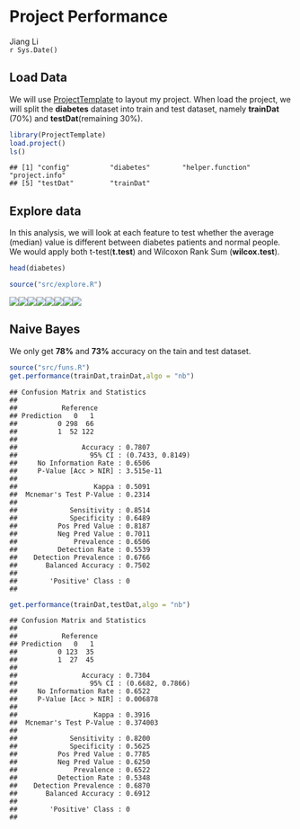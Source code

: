 # Project Performance
Jiang Li  
`r Sys.Date()`  



## Load Data

We will use [ProjectTemplate](http://projecttemplate.net/) to layout my project. When load the project, we will split the **diabetes** dataset into train and test dataset, namely **trainDat** (70%) and **testDat**(remaining 30%).


```r
library(ProjectTemplate)
load.project()
ls()
```

```
## [1] "config"          "diabetes"        "helper.function" "project.info"   
## [5] "testDat"         "trainDat"
```

## Explore data

In this analysis, we will look at each feature to test whether the average (median) value is different between diabetes patients and normal people. We would apply both t-test(**t.test**) and Wilcoxon Rank Sum (**wilcox.test**).


```r
head(diabetes)
```

<div data-pagedtable="false">
  <script data-pagedtable-source type="application/json">
{"columns":[{"label":["Pregnancies"],"name":[1],"type":["int"],"align":["right"]},{"label":["Glucose"],"name":[2],"type":["int"],"align":["right"]},{"label":["BloodPressure"],"name":[3],"type":["int"],"align":["right"]},{"label":["SkinThickness"],"name":[4],"type":["int"],"align":["right"]},{"label":["Insulin"],"name":[5],"type":["int"],"align":["right"]},{"label":["BMI"],"name":[6],"type":["dbl"],"align":["right"]},{"label":["DiabetesPedigreeFunction"],"name":[7],"type":["dbl"],"align":["right"]},{"label":["Age"],"name":[8],"type":["int"],"align":["right"]},{"label":["Outcome"],"name":[9],"type":["fctr"],"align":["left"]}],"data":[{"1":"6","2":"148","3":"72","4":"35","5":"0","6":"33.6","7":"0.627","8":"50","9":"1"},{"1":"1","2":"85","3":"66","4":"29","5":"0","6":"26.6","7":"0.351","8":"31","9":"0"},{"1":"8","2":"183","3":"64","4":"0","5":"0","6":"23.3","7":"0.672","8":"32","9":"1"},{"1":"1","2":"89","3":"66","4":"23","5":"94","6":"28.1","7":"0.167","8":"21","9":"0"},{"1":"0","2":"137","3":"40","4":"35","5":"168","6":"43.1","7":"2.288","8":"33","9":"1"},{"1":"5","2":"116","3":"74","4":"0","5":"0","6":"25.6","7":"0.201","8":"30","9":"0"}],"options":{"columns":{"min":{},"max":[10]},"rows":{"min":[10],"max":[10]},"pages":{}}}
  </script>
</div>

```r
source("src/explore.R")
```

![](project-performance_files/figure-html/explore-1.png)<!-- -->![](project-performance_files/figure-html/explore-2.png)<!-- -->![](project-performance_files/figure-html/explore-3.png)<!-- -->![](project-performance_files/figure-html/explore-4.png)<!-- -->![](project-performance_files/figure-html/explore-5.png)<!-- -->![](project-performance_files/figure-html/explore-6.png)<!-- -->![](project-performance_files/figure-html/explore-7.png)<!-- -->![](project-performance_files/figure-html/explore-8.png)<!-- -->




## Naive Bayes

We only get **78%** and **73%** accuracy on the tain and test dataset.


```r
source("src/funs.R")
get.performance(trainDat,trainDat,algo = "nb")
```

```
## Confusion Matrix and Statistics
## 
##           Reference
## Prediction   0   1
##          0 298  66
##          1  52 122
##                                           
##                Accuracy : 0.7807          
##                  95% CI : (0.7433, 0.8149)
##     No Information Rate : 0.6506          
##     P-Value [Acc > NIR] : 3.515e-11       
##                                           
##                   Kappa : 0.5091          
##  Mcnemar's Test P-Value : 0.2314          
##                                           
##             Sensitivity : 0.8514          
##             Specificity : 0.6489          
##          Pos Pred Value : 0.8187          
##          Neg Pred Value : 0.7011          
##              Prevalence : 0.6506          
##          Detection Rate : 0.5539          
##    Detection Prevalence : 0.6766          
##       Balanced Accuracy : 0.7502          
##                                           
##        'Positive' Class : 0               
## 
```

```r
get.performance(trainDat,testDat,algo = "nb")
```

```
## Confusion Matrix and Statistics
## 
##           Reference
## Prediction   0   1
##          0 123  35
##          1  27  45
##                                           
##                Accuracy : 0.7304          
##                  95% CI : (0.6682, 0.7866)
##     No Information Rate : 0.6522          
##     P-Value [Acc > NIR] : 0.006878        
##                                           
##                   Kappa : 0.3916          
##  Mcnemar's Test P-Value : 0.374003        
##                                           
##             Sensitivity : 0.8200          
##             Specificity : 0.5625          
##          Pos Pred Value : 0.7785          
##          Neg Pred Value : 0.6250          
##              Prevalence : 0.6522          
##          Detection Rate : 0.5348          
##    Detection Prevalence : 0.6870          
##       Balanced Accuracy : 0.6912          
##                                           
##        'Positive' Class : 0               
## 
```





